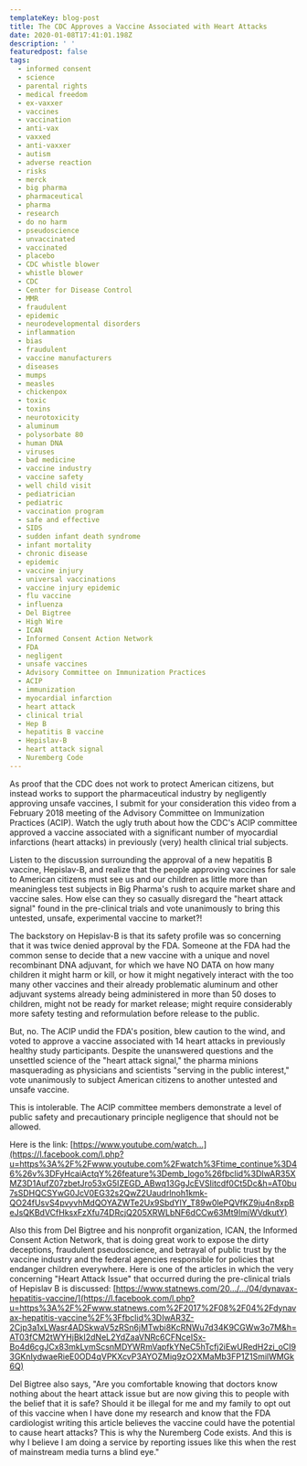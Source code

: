 ```yaml
---
templateKey: blog-post
title: The CDC Approves a Vaccine Associated with Heart Attacks
date: 2020-01-08T17:41:01.198Z
description: ' '
featuredpost: false
tags:
  - informed consent
  - science
  - parental rights
  - medical freedom
  - ex-vaxxer
  - vaccines
  - vaccination
  - anti-vax
  - vaxxed
  - anti-vaxxer
  - autism
  - adverse reaction
  - risks
  - merck
  - big pharma
  - pharmaceutical
  - pharma
  - research
  - do no harm
  - pseudoscience
  - unvaccinated
  - vaccinated
  - placebo
  - CDC whistle blower
  - whistle blower
  - CDC
  - Center for Disease Control
  - MMR
  - fraudulent
  - epidemic
  - neurodevelopmental disorders
  - inflammation
  - bias
  - fraudulent
  - vaccine manufacturers
  - diseases
  - mumps
  - measles
  - chickenpox
  - toxic
  - toxins
  - neurotoxicity
  - aluminum
  - polysorbate 80
  - human DNA
  - viruses
  - bad medicine
  - vaccine industry
  - vaccine safety
  - well child visit
  - pediatrician
  - pediatric
  - vaccination program
  - safe and effective
  - SIDS
  - sudden infant death syndrome
  - infant mortality
  - chronic disease
  - epidemic
  - vaccine injury
  - universal vaccinations
  - vaccine injury epidemic
  - flu vaccine
  - influenza
  - Del Bigtree
  - High Wire
  - ICAN
  - Informed Consent Action Network
  - FDA
  - negligent
  - unsafe vaccines
  - Advisory Committee on Immunization Practices
  - ACIP
  - immunization
  - myocardial infarction
  - heart attack
  - clinical trial
  - Hep B
  - hepatitis B vaccine
  - Hepislav-B
  - heart attack signal
  - Nuremberg Code
---
```

As proof that the CDC does not work to protect American citizens, but instead works to support the pharmaceutical industry by negligently approving unsafe vaccines, I submit for your consideration this video from a February 2018 meeting of the Advisory Committee on Immunization Practices (ACIP). Watch the ugly truth about how the CDC's ACIP committee approved a vaccine associated with a significant number of myocardial infarctions (heart attacks) in previously (very) health clinical trial subjects.

Listen to the discussion surrounding the approval of a new hepatitis B vaccine, Hepislav-B, and realize that the people approving vaccines for sale to American citizens must see us and our children as little more than meaningless test subjects in Big Pharma's rush to acquire market share and vaccine sales. How else can they so casually disregard the "heart attack signal" found in the pre-clinical trials and vote unanimously to bring this untested, unsafe, experimental vaccine to market?!

The backstory on Hepislav-B is that its safety profile was so concerning that it was twice denied approval by the FDA. Someone at the FDA had the common sense to decide that a new vaccine with a unique and novel recombinant DNA adjuvant, for which we have NO DATA on how many children it might harm or kill, or how it might negatively interact with the too many other vaccines and their already problematic aluminum and other adjuvant systems already being administered in more than 50 doses to children, might not be ready for market release; might require considerably more safety testing and reformulation before release to the public.

But, no. The ACIP undid the FDA's position, blew caution to the wind, and voted to approve a vaccine associated with 14 heart attacks in previously healthy study participants. Despite the unanswered questions and the unsettled science of the "heart attack signal," the pharma minions masquerading as physicians and scientists "serving in the public interest," vote unanimously to subject American citizens to another untested and unsafe vaccine.

This is intolerable. The ACIP committee members demonstrate a level of public safety and precautionary principle negligence that should not be allowed.

Here is the link: [https://www.youtube.com/watch…](https://l.facebook.com/l.php?u=https%3A%2F%2Fwww.youtube.com%2Fwatch%3Ftime_continue%3D46%26v%3DFyHcaiActqY%26feature%3Demb_logo%26fbclid%3DIwAR35XMZ3D1AufZ07zbetJro53xG5IZEGD_ABwq13GgJcEVSIitcdf0Ct5Dc&h=AT0bu7sSDHQCSYwG0JcV0EG32s2QwZ2Uaudrlnoh1kmk-QO24fUsvS4pvyvhMdQOYAZWTe2Ux9SbdYlY_T89w0lePQVfKZ9ju4n8xpBeJsQKBdVCfHksxFzXfu74DRcjQ205XRWLbNF6dCCw63Mt9ImjWVdkutY)

Also this from Del Bigtree and his nonprofit organization, ICAN, the Informed Consent Action Network, that is doing great work to expose the dirty deceptions, fraudulent pseudoscience, and betrayal of public trust by the vaccine industry and the federal agencies responsible for policies that endanger children everywhere. Here is one of the articles in which the very concerning "Heart Attack Issue" that occurred during the pre-clinical trials of Hepislav B is discussed: [https://www.statnews.com/20…/…/04/dynavax-hepatitis-vaccine/](https://l.facebook.com/l.php?u=https%3A%2F%2Fwww.statnews.com%2F2017%2F08%2F04%2Fdynavax-hepatitis-vaccine%2F%3Ffbclid%3DIwAR3Z-2Cjp3a1xLWasr4ADSkwaV5zRSn6jMTwbi8KcRNWu7d34K9CGWw3o7M&h=AT03fCM2tWYHjBkI2dNeL2YdZaaVNRc6CFNceISx-Bo4d6cgJCx83mkLymScsnMDYWRmVapfkYNeC5hTcfj2iEwURedH2zi_oCI93GKnIydwaeRieE0OD4qVPKXcvP3AYOZMiq9zO2XMaMb3FP1Z1SmilWMGk6Q)

Del Bigtree also says, "Are you comfortable knowing that doctors know nothing about the heart attack issue but are now giving this to people with the belief that it is safe? Should it be illegal for me and my family to opt out of this vaccine when I have done my research and know that the FDA cardiologist writing this article believes the vaccine could have the potential to cause heart attacks? This is why the Nuremberg Code exists. And this is why I believe I am doing a service by reporting issues like this when the rest of mainstream media turns a blind eye."